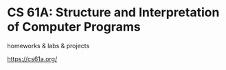 # CS 61A: Structure and Interpretation of Computer Programs
homeworks & labs & projects

https://cs61a.org/
